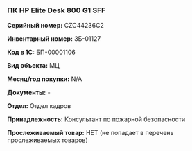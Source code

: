 ### ПК HP Elite Desk 800 G1 SFF </br>

**Серийный номер:** CZC44236C2 </br>

**Инвентарный номер:** ЗБ-01127 </br>

**Код в 1С:** БП-00001106 </br>

**Вид объекта:** МЦ

**Месяц/год покупки:** N/A </br>

**Документы:** - </br>

**Отдел:** Отдел кадров </br>

**Принадлежность:** Консультант по пожарной безопасности </br>

**Прослеживаемый товар:** НЕТ (не попадает в перечень прослеживаемых товаров)

